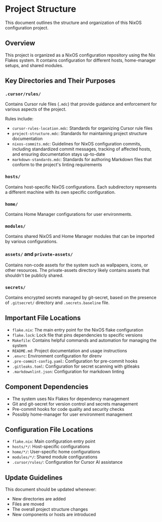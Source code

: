 # Project Structure

This document outlines the structure and organization of this NixOS configuration
project.

## Overview

This project is organized as a NixOS configuration repository using the Nix Flakes
system. It contains configuration for different hosts, home-manager setups, and
shared modules.

## Key Directories and Their Purposes

### `.cursor/rules/`

Contains Cursor rule files (`.mdc`) that provide guidance and enforcement for
various aspects of the project.

Rules include:

- `cursor-rules-location.mdc`: Standards for organizing Cursor rule files
- `project-structure.mdc`: Standards for maintaining project structure documentation
- `nixos-commits.mdc`: Guidelines for NixOS configuration commits, including
  standardized commit messages, tracking of affected hosts, and ensuring
  documentation stays up-to-date
- `markdown-standards.mdc`: Standards for authoring Markdown files that conform to
  the project's linting requirements

### `hosts/`

Contains host-specific NixOS configurations. Each subdirectory represents a
different machine with its own specific configuration.

### `home/`

Contains Home Manager configurations for user environments.

### `modules/`

Contains shared NixOS and Home Manager modules that can be imported by various
configurations.

### `assets/` and `private-assets/`

Contains non-code assets for the system such as wallpapers, icons, or other
resources. The private-assets directory likely contains assets that shouldn't be
publicly shared.

### `secrets/`

Contains encrypted secrets managed by git-secret, based on the presence of
`.gitsecret/` directory and `.secrets.baseline` file.

## Important File Locations

- `flake.nix`: The main entry point for the NixOS flake configuration
- `flake.lock`: Lock file that pins dependencies to specific versions
- `Makefile`: Contains helpful commands and automation for managing the system
- `README.md`: Project documentation and usage instructions
- `.envrc`: Environment configuration for direnv
- `.pre-commit-config.yaml`: Configuration for pre-commit hooks
- `.gitleaks.toml`: Configuration for secret scanning with gitleaks
- `.markdownlint.json`: Configuration for markdown linting

## Component Dependencies

- The system uses Nix Flakes for dependency management
- Git and git-secret for version control and secrets management
- Pre-commit hooks for code quality and security checks
- Possibly home-manager for user environment management

## Configuration File Locations

- `flake.nix`: Main configuration entry point
- `hosts/*/`: Host-specific configurations
- `home/*/`: User-specific home configurations
- `modules/*/`: Shared module configurations
- `.cursor/rules/`: Configuration for Cursor AI assistance

## Update Guidelines

This document should be updated whenever:

- New directories are added
- Files are moved
- The overall project structure changes
- New components or hosts are introduced
